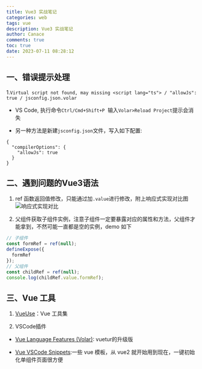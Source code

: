 ```yaml
---
title: Vue3 实战笔记
categories: web
tags: vue
description: Vue3 实战笔记
author: Canace
comments: true
toc: true
date: 2023-07-11 08:28:12
---
```


## 一、错误提示处理

1.`Virtual script not found, may missing <script lang="ts"> / "allowJs": true / jsconfig.json.volar`

- VS Code, 执行命令`Ctrl/Cmd+Shift+P`  输入`Volar>Reload Project`提示会消失

- 另一种方法是新建`jsconfig.json`文件，写入如下配置:
```
{
  "compilerOptions": {
    "allowJs": true
  }
}
```

## 二、遇到问题的Vue3语法

1. ref 函数返回值修改，只能通过加`.value`进行修改，附上响应式实现对比图
![响应式实现对比](/images/vue3-ref.png)

2. 父组件获取子组件实例，注意子组件一定要暴露对应的属性和方法，父组件才能拿到，不然可能一直都是空的实例，demo 如下

```js
// 子组件
const formRef = ref(null);
defineExpose({
  formRef
});
// 父组件
const childRef = ref(null);
console.log(childRef.value.formRef);
```

## 三、Vue 工具

1. [VueUse](https://vueuse.org/)：Vue 工具集

2. VSCode插件

- [Vue Language Features (Volar)](https://github.com/vuejs/language-tools): vuetur的升级版

- [Vue VSCode Snippets](https://github.com/sdras/vue-vscode-snippets):一些 vue 模板，从 vue2 就开始用到现在，一键初始化单组件页面很方便
